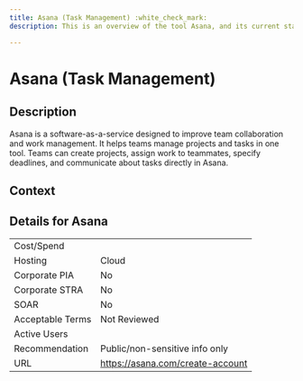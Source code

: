 ```yaml
---
title: Asana (Task Management) :white_check_mark:
description: This is an overview of the tool Asana, and its current status  within BC Gov.

---
```


# Asana (Task Management)



## Description
Asana is a software-as-a-service designed to improve team collaboration and work management. It helps teams manage projects and tasks in one tool. Teams can create projects, assign work to teammates, specify deadlines, and communicate about tasks directly in Asana.

## Context


##  Details for Asana

|   |   |
|---|---|
|Cost/Spend   |   |
|Hosting   | Cloud  |
|Corporate PIA   | No  |
|Corporate STRA   | No   |
|SOAR   | No  |
|Acceptable Terms   | Not Reviewed  |
|Active Users   |   |
|Recommendation   |  Public/non-sensitive info only |
|URL   | https://asana.com/create-account  |
